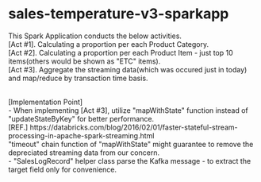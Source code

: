 # sales-temperature-v3-sparkapp

This Spark Application conducts the below activities.</br>
[Act #1]. Calculating a proportion per each Product Category. </br>
[Act #2]. Calculating a proportion per each Product Item - just top 10 items(others would be shown as "ETC" items).</br>
[Act #3]. Aggregate the streaming data(which was occured just in today) and map/reduce by transaction time basis.</br>
</br>
<p>
[Implementation Point]</br>
- When implementing [Act #3], utilize "mapWithState" function instead of "updateStateByKey" for better performance.</br>
  [REF.] https://databricks.com/blog/2016/02/01/faster-stateful-stream-processing-in-apache-spark-streaming.html</br>
 "timeout" chain function of "mapWithState" might guarantee to remove the depreciated streaming data from our concern.</br>
- "SalesLogRecord" helper class parse the Kafka message - to extract the target field only for convenience.
